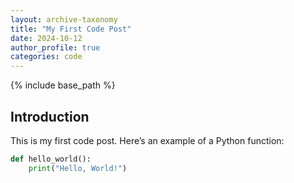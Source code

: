 ```yaml
---
layout: archive-taxonomy
title: "My First Code Post"
date: 2024-10-12
author_profile: true
categories: code
---
```


{% include base_path %}


## Introduction

This is my first code post. Here’s an example of a Python function:

```python
def hello_world():
    print("Hello, World!")